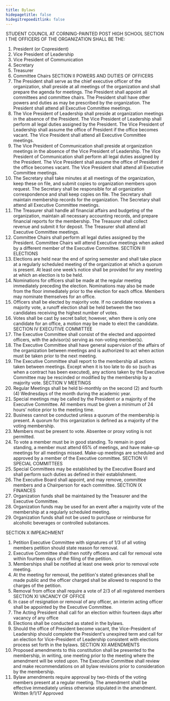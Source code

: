 ```yaml
---
title: Bylaws
hidepagetitle: false
hidegitrepoeditlink: false
---
```

STUDENT COUNCIL AT
CORNING-PAINTED POST HIGH SCHOOL
SECTION I	THE OFFICERS OF THE ORGANIZATION SHALL BE THE:
1. President (or Copresident)
2. Vice President of Leadership
3. Vice President of Communication
4. Secretary
5. Treasurer
6. Committee Chairs
SECTION II	POWERS AND DUTIES OF OFFICERS
1. The President shall serve as the chief executive officer of the organization, shall preside at all meetings of the organization and shall prepare the agenda for meetings. The President shall appoint all committees and committee chairs. The President shall have other powers and duties as may be prescribed by the organization. The President shall attend all Executive Committee meetings.
2. The Vice President of Leadership shall preside at organization meetings in the absence of the President. The Vice President of Leadership shall perform all legal duties assigned by the President. The Vice President of Leadership shall assume the office of President if the office becomes vacant. The Vice President shall attend all Executive Committee meetings.
3. The Vice President of Communication shall preside at organization meetings in the absence of the Vice President of Leadership. The Vice President of Communication shall perform all legal duties assigned by the President. The Vice President shall assume the office of President if the office becomes vacant. The Vice President shall attend all Executive Committee meetings.
4. The Secretary shall take minutes at all meetings of the organization, keep these on file, and submit copies to organization members upon request. The Secretary shall be responsible for all organization correspondence and shall keep copies on file. The Secretary shall maintain membership records for the organization. The Secretary shall attend all Executive Committee meetings.
5. The Treasurer shall handle all financial affairs and budgeting of the organization, maintain all necessary accounting records, and prepare financial reports for the membership. The Treasurer shall collect revenue and submit it for deposit. The Treasurer shall attend all Executive Committee meetings.
6. Committee Chairs shall perform all legal duties assigned by the President. Committee Chairs will attend Executive meetings when asked by a different member of the Executive Committee.
SECTION III	ELECTIONS
1. Elections are held near the end of spring semester and shall take place at a regularly scheduled meeting of the organization at which a quorum is present. At least one week’s notice shall be provided for any meeting at which an election is to be held.
2. Nominations for officers shall be made at the regular meeting immediately preceding the election. Nominations may also be made from the floor immediately prior to the election for each office. Members may nominate themselves for an office.
3. Officers shall be elected by majority vote. If no candidate receives a majority vote, a runoff election shall be held between the two candidates receiving the highest number of votes.
4. Votes shall be cast by secret ballot; however, when there is only one candidate for an office, a motion may be made to elect the candidate.
SECTION IV	EXECUTIVE COMMITTEE
1. The Executive Committee shall consist of the elected and appointed officers, with the advisor(s) serving as non-voting member(s).
2. The Executive Committee shall have general supervision of the affairs of the organization between meetings and is authorized to act when action must be taken prior to the next meeting.
3. The Executive Committee shall report to the membership all actions taken between meetings. Except when it is too late to do so (such as when a contract has been executed), any actions taken by the Executive Committee may be rescinded or modified by the membership by a majority vote.
SECTION V	MEETINGS
1. Regular Meetings shall be held bi-monthly on the second (2) and fourth (4) Wednesdays of the month during the academic year.
2. Special meetings may be called by the President or a majority of the Executive Committee. All members must be given a minimum of 24 hours’ notice prior to the meeting time.
3. Business cannot be conducted unless a quorum of the membership is present. A quorum for this organization is defined as a majority of the voting membership.
4. Members must be present to vote. Absentee or proxy voting is not permitted.
5. To vote a member must be in good standing. To remain in good standing, a member must attend 65% of meetings, and have make-up meetings for all meetings missed. Make-up meetings are scheduled and approved by a member of the Executive committee.
SECTION VI	SPECIAL COMMITTEES
1. Special Committees may be established by the Executive Board and shall perform such duties as defined in their establishment.
2. The Executive Board shall appoint, and may remove, committee members and a Chairperson for each committee.
SECTION IX	FINANCES
1. Organization funds shall be maintained by the Treasurer and the Executive Committee.
2. Organization funds may be used for an event after a majority vote of the membership at a regularly scheduled meeting.
3. Organization funds shall not be used to purchase or reimburse for alcoholic beverages or controlled substances.

SECTION X	IMPEACHMENT
1. Petition Executive Committee with signatures of 1/3 of all voting members petition should state reason for removal.
2. Executive Committee shall then notify officers and call for removal vote within fourteen days of the filing of the petition.
3. Memberships shall be notified at least one week prior to removal vote meeting.
4. At the meeting for removal, the petition's stated grievances shall be made public and the officer charged shall be allowed to respond to the charges of the petition.
5. Removal from office shall require a vote of 2/3 of all registered members
SECTION XI	VACANCY OF OFFICE
1. In case of resignation or removal of any officer, an interim acting officer shall be appointed by the Executive Committee.
2. The Acting President shall call for an election within fourteen days after vacancy of any office
3. Elections shall be conducted as stated in the bylaws.
4. Should the office of President become vacant, the Vice-President of Leadership should complete the President's unexpired term and call for an election for Vice-President of Leadership consistent with elections process set forth in the bylaws.
SECTION XII	AMENDMENTS
1. Proposed amendments to this constitution shall be presented to the membership, in writing, one meeting prior to the meeting where the amendment will be voted upon. The Executive Committee shall review and make recommendations on all bylaw revisions prior to consideration by the membership.
2. Bylaw amendments require approval by two-thirds of the voting members present at a regular meeting. The amendment shall be effective immediately unless otherwise stipulated in the amendment.
Written 9/1/17
Approved
